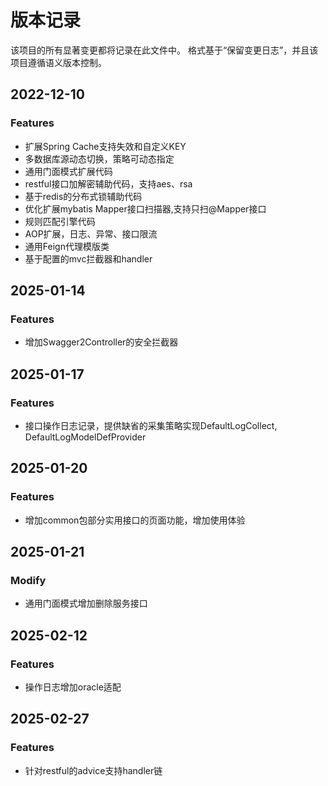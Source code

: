 # 版本记录

该项目的所有显著变更都将记录在此文件中。
格式基于“保留变更日志”，并且该项目遵循语义版本控制。

## 2022-12-10
### Features
- 扩展Spring Cache支持失效和自定义KEY
- 多数据库源动态切换，策略可动态指定
- 通用门面模式扩展代码
- restful接口加解密辅助代码，支持aes、rsa
- 基于redis的分布式锁辅助代码
- 优化扩展mybatis Mapper接口扫描器,支持只扫@Mapper接口
- 规则匹配引擎代码
- AOP扩展，日志、异常、接口限流
- 通用Feign代理模版类
- 基于配置的mvc拦截器和handler

## 2025-01-14
### Features
- 增加Swagger2Controller的安全拦截器

## 2025-01-17
### Features
- 接口操作日志记录，提供缺省的采集策略实现DefaultLogCollect, DefaultLogModelDefProvider


## 2025-01-20
### Features
- 增加common包部分实用接口的页面功能，增加使用体验

## 2025-01-21
### Modify
- 通用门面模式增加删除服务接口

## 2025-02-12
### Features
- 操作日志增加oracle适配

## 2025-02-27
### Features
- 针对restful的advice支持handler链
